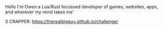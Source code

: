 <div style="width: 100%;">
  Hello I'm Owen a Lua/Rust focussed developer of games, websites, apps, and wherever my mind takes me'

  S CRAPPER: https://therealbigguy.github.io/challenge/
</div>
